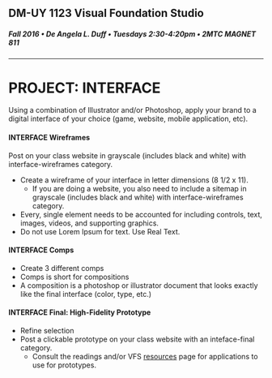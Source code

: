 ## DM-UY 1123 Visual Foundation Studio
##### Fall 2016 • De Angela L. Duff • Tuesdays 2:30-4:20pm • 2MTC MAGNET 811 
---


# PROJECT: INTERFACE
Using a combination of Illustrator and/or Photoshop, apply your brand to a digital interface of your choice (game, website, mobile application, etc).

#### INTERFACE Wireframes    
Post on your class website in grayscale (includes black and white) with interface-wireframes category. 
* Create a wireframe of your interface in letter dimensions (8 1/2 x 11). 
  * If you are doing a website, you also need to include a sitemap in grayscale (includes black and white) with interface-wireframes category. 
* Every, single element needs to be accounted for including controls, text, images, videos, and supporting graphics. 
* Do not use Lorem Ipsum for text. Use Real Text.

#### INTERFACE Comps
* Create 3 different comps 
* Comps is short for compositions
* A composition is a photoshop or illustrator document that looks exactly like the final interface (color, type, etc.)

#### INTERFACE Final: High-Fidelity Prototype 
* Refine selection
* Post a clickable prototype on your class website with an inteface-final category. 
  * Consult the readings and/or VFS <a href="../dm1123_vfs_recommended_resources.md">resources</a> page for applications to use for prototypes.




